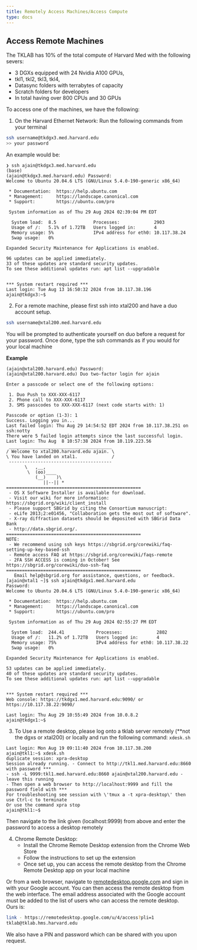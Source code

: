 ```yaml
---
title: Remotely Access Machines/Access Compute
type: docs
---
```


## Access Remote Machines

The TKLAB has 10% of the total compute of Harvard Med with the following severs:

- 3 DGXs equipped with 24 Nvidia A100 GPUs,
- tkl1, tkl2, tkl3, tkl4,
- Datasync folders with terrabytes of capacity
- Scratch folders for developers
- In total having over 800 CPUs and 30 GPUs

To access one of the machines, we have the following:

1. On the Harvard Ethernet Network:
   Run the following commands from your terminal

```bash
ssh username@tkdgx3.med.harvard.edu
>> your password
```

An example would be:

```
❯ ssh ajain@tkdgx3.med.harvard.edu                                                                (base)
(ajain@tkdgx3.med.harvard.edu) Password:
Welcome to Ubuntu 20.04.6 LTS (GNU/Linux 5.4.0-190-generic x86_64)

 * Documentation:  https://help.ubuntu.com
 * Management:     https://landscape.canonical.com
 * Support:        https://ubuntu.com/pro

 System information as of Thu 29 Aug 2024 02:39:04 PM EDT

  System load:  8.5              Processes:             2903
  Usage of /:   5.1% of 1.72TB   Users logged in:       4
  Memory usage: 5%               IPv4 address for eth0: 10.117.38.24
  Swap usage:   0%

Expanded Security Maintenance for Applications is enabled.

96 updates can be applied immediately.
33 of these updates are standard security updates.
To see these additional updates run: apt list --upgradable


*** System restart required ***
Last login: Tue Aug 13 16:50:32 2024 from 10.117.38.196
ajain@tkdgx3:~$
```

2. For a remote machine, please first ssh into xtal200 and have a duo account setup.

```bash
ssh username@xtal200.med.harvard.edu
```

You will be prompted to authenticate yourself on duo before a request for your password. Once done, type the ssh commands as if you would for your local machine

**Example**

```
(ajain@xtal200.harvard.edu) Password:
(ajain@xtal200.harvard.edu) Duo two-factor login for ajain

Enter a passcode or select one of the following options:

 1. Duo Push to XXX-XXX-6117
 2. Phone call to XXX-XXX-6117
 3. SMS passcodes to XXX-XXX-6117 (next code starts with: 1)

Passcode or option (1-3): 1
Success. Logging you in...
Last failed login: Thu Aug 29 14:54:52 EDT 2024 from 10.117.38.251 on ssh:notty
There were 5 failed login attempts since the last successful login.
Last login: Thu Aug  8 10:57:38 2024 from 10.119.223.56
 _______________________________________
/ Welcome to xtal200.harvard.edu ajain. \
\ You have landed on xtal1.             /
 ---------------------------------------
       \   ,__,
        \  (oo)____
           (__)    )\
              ||--|| *
===================================================
 - OS X Software Installer is available for download.
 - Visit our wiki for more information: https://sbgrid.org/wiki/client_install
 - Please support SBGrid by citing the Consortium manuscript:
 - eLife 2013;2:e01456, "Collaboration gets the most out of software".
 - X-ray diffraction datasets should be deposited with SBGrid Data Bank
 - http://data.sbgrid.org/.
===================================================
NOTE:
 - We recommend using ssh keys https://sbgrid.org/corewiki/faq-setting-up-key-based-ssh
 - Remote access FAQ at https://sbgrid.org/corewiki/faqs-remote
 - 2FA SSH ACCESS is coming in October! See https://sbgrid.org/corewiki/duo-ssh-faq
===================================================
   Email help@sbgrid.org for assistance, questions, or feedback.
[ajain@xtal1 ~]$ ssh ajain@tkdgx1.med.harvard.edu
Password:
Welcome to Ubuntu 20.04.6 LTS (GNU/Linux 5.4.0-190-generic x86_64)

 * Documentation:  https://help.ubuntu.com
 * Management:     https://landscape.canonical.com
 * Support:        https://ubuntu.com/pro

 System information as of Thu 29 Aug 2024 02:55:27 PM EDT

  System load:  244.41            Processes:             2802
  Usage of /:   11.2% of 1.72TB   Users logged in:       4
  Memory usage: 75%               IPv4 address for eth0: 10.117.38.22
  Swap usage:   0%

Expanded Security Maintenance for Applications is enabled.

53 updates can be applied immediately.
40 of these updates are standard security updates.
To see these additional updates run: apt list --upgradable


*** System restart required ***
Web console: https://tkdgx1.med.harvard.edu:9090/ or https://10.117.38.22:9090/

Last login: Thu Aug 29 10:55:49 2024 from 10.0.8.2
ajain@tkdgx1:~$
```

3. To Use a remote desktop, please log onto a tklab server remotely (\*\*not the dgxs or xtal200) or locally and run the following command:
   `xdesk.sh`

```
Last login: Mon Aug 19 09:11:40 2024 from 10.117.38.200
ajain@tkl1:~$ xdesk.sh
duplicate session: xpra-desktop
Session already running. - Connect to http://tkl1.med.harvard.edu:8660 with password ***
- ssh -L 9999:tkl1.med.harvard.edu:8660 ajain@xtal200.harvard.edu - leave this running
- Then open a web browser to http://localhost:9999 and fill the password field with ***
For troubleshooting see session with \'tmux a -t xpra-desktop\' then use Ctrl-c to terminate
Or use the command xpra stop
ajain@tkl1:~$
```

Then navigate to the link given (localhost:9999) from above and enter the password to access a desktop remotely

4. Chrome Remote Desktop:
   - Install the Chrome Remote Desktop extension from the Chrome Web Store
   - Follow the instructions to set up the extension
   - Once set up, you can access the remote desktop from the Chrome Remote Desktop app on your local machine

Or from a web browser, navigate to [remotedesktop.google.com](https://remotedesktop.google.com) and sign in with your Google account. You can then access the remote desktop from the web interface.
The email address associated with the Google account must be added to the list of users who can access the remote desktop. Ours is:

```bash
link - https://remotedesktop.google.com/u/4/access?pli=1
tklab@tklab.hms.harvard.edu
```

We also have a PIN and password which can be shared with you upon request.
